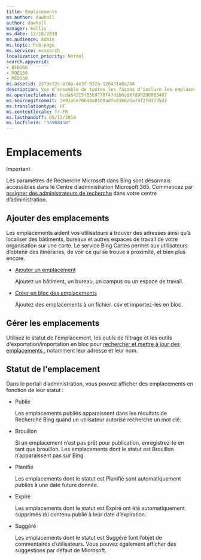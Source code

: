```yaml
---
title: Emplacements
ms.author: dawholl
author: dawholl
manager: kellis
ms.date: 12/18/2018
ms.audience: Admin
ms.topic: hub-page
ms.service: mssearch
localization_priority: Normal
search.appverid:
- BFB160
- MOE150
- MED150
ms.assetid: 2379e72c-a7da-4e3f-932a-12d431a0a284
description: Vue d’ensemble de toutes les façons d’inclure les emplacements de votre organisation dans les résultats de travail de la fonctionnalité Recherche Microsoft
ms.openlocfilehash: bcda64315f85b9770f47d1b6c08fd90296063487
ms.sourcegitcommit: 3e91a6e70b48a0100adfed1b62ba79f2fd1735d2
ms.translationtype: HT
ms.contentlocale: fr-FR
ms.lasthandoff: 05/13/2019
ms.locfileid: "33968458"
---
```

# <a name="locations"></a>Emplacements

> [!IMPORTANT]
> Les paramètres de Recherche Microsoft dans Bing sont désormais accessibles dans le Centre d’administration Microsoft 365. Commencez par [assigner des administrateurs de recherche](https://docs.microsoft.com/fr-FR/microsoftsearch/setup-microsoft-search#step-2-assign-search-admin-and-search-editor) dans votre centre d’administration.
    
## <a name="add-locations"></a>Ajouter des emplacements

Les emplacements aident vos utilisateurs à trouver des adresses ainsi qu’à localiser des bâtiments, bureaux et autres espaces de travail de votre organisation sur une carte. Le service Bing Cartes permet aux utilisateurs d’obtenir des itinéraires, de voir ce qui se trouve à proximité, et bien plus encore.
  
- [Ajouter un emplacement](add-a-location.md)
    
    Ajoutez un bâtiment, un bureau, un campus ou un espace de travail.
    
- [Créer en bloc des emplacements](bulk-create-locations.md)
    
    Ajoutez des emplacements à un fichier. csv et importez-les en bloc.
    
## <a name="manage-locations"></a>Gérer les emplacements

Utilisez le statut de l'emplacement, les outils de filtrage et les outils d'exportation/importation en bloc pour [rechercher et mettre à jour des emplacements ](manage-locations.md), notamment leur adresse et leur nom.
  
## <a name="location-status"></a>Statut de l'emplacement

Dans le portail d’administration, vous pouvez afficher des emplacements en fonction de leur statut :
  
- Publié
    
    Les emplacements publiés apparaissent dans les résultats de Recherche Bing quand un utilisateur autorisé recherche un mot clé.
    
- Brouillon
    
    Si un emplacement n’est pas prêt pour publication, enregistrez-le en tant que brouillon. Les emplacements dont le statut est Brouillon n’apparaissent pas sur Bing.
    
- Planifié
    
    Les emplacements dont le statut est Planifié sont automatiquement publiés à une date future donnée.
    
- Expiré
    
    Les emplacements dont le statut est Expiré ont été automatiquement supprimés du contenu publié à leur date d’expiration.
    
- Suggéré
    
    Les emplacements dont le statut est Suggéré font l’objet de commentaires d’utilisateurs. Vous pouvez également afficher des suggestions par défaut de Microsoft.

  

